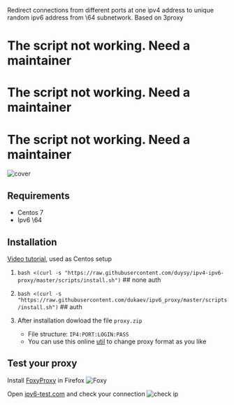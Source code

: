 Redirect connections from different ports at one ipv4 address to unique random ipv6 address from \64 subnetwork. Based on 3proxy

# The script not working. Need a maintainer
# The script not working. Need a maintainer
# The script not working. Need a maintainer


![cover](cover.svg)

## Requirements
- Centos 7
- Ipv6 \64

## Installation
[Video tutorial](https://youtu.be/EKBJHSTmT4w), used as Centos setup

1. `bash <(curl -s "https://raw.githubusercontent.com/duysy/ipv4-ipv6-proxy/master/scripts/install.sh")` ## none auth
2. `bash <(curl -s "https://raw.githubusercontent.com/dukaev/ipv6_proxy/master/scripts/install.sh")` ## auth




1. After installation dowload the file `proxy.zip`
   * File structure: `IP4:PORT:LOGIN:PASS`
   * You can use this online [util](http://buyproxies.org/panel/format.php
) to change proxy format as you like

## Test your proxy

Install [FoxyProxy](https://addons.mozilla.org/en-US/firefox/addon/foxyproxy-standard/) in Firefox
![Foxy](foxyproxy.png)

Open [ipv6-test.com](http://ipv6-test.com/) and check your connection
![check ip](check_ip.png)

